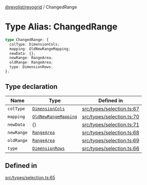 [@revolist/revogrid](README.md) / ChangedRange

# Type Alias: ChangedRange

```ts
type ChangedRange: {
  colType: DimensionCols;
  mapping: OldNewRangeMapping;
  newData: {};
  newRange: RangeArea;
  oldRange: RangeArea;
  type: DimensionRows;
};
```

## Type declaration

| Name | Type | Defined in |
| ------ | ------ | ------ |
| `colType` | [`DimensionCols`](TypeAlias.DimensionCols.md) | [src/types/selection.ts:67](https://github.com/revolist/revogrid/blob/52c8861ed92574ba1d5817b32afec294ddb1f986/src/types/selection.ts#L67) |
| `mapping` | [`OldNewRangeMapping`](TypeAlias.OldNewRangeMapping.md) | [src/types/selection.ts:70](https://github.com/revolist/revogrid/blob/52c8861ed92574ba1d5817b32afec294ddb1f986/src/types/selection.ts#L70) |
| `newData` | \{\} | [src/types/selection.ts:71](https://github.com/revolist/revogrid/blob/52c8861ed92574ba1d5817b32afec294ddb1f986/src/types/selection.ts#L71) |
| `newRange` | [`RangeArea`](TypeAlias.RangeArea.md) | [src/types/selection.ts:68](https://github.com/revolist/revogrid/blob/52c8861ed92574ba1d5817b32afec294ddb1f986/src/types/selection.ts#L68) |
| `oldRange` | [`RangeArea`](TypeAlias.RangeArea.md) | [src/types/selection.ts:69](https://github.com/revolist/revogrid/blob/52c8861ed92574ba1d5817b32afec294ddb1f986/src/types/selection.ts#L69) |
| `type` | [`DimensionRows`](TypeAlias.DimensionRows.md) | [src/types/selection.ts:66](https://github.com/revolist/revogrid/blob/52c8861ed92574ba1d5817b32afec294ddb1f986/src/types/selection.ts#L66) |

## Defined in

[src/types/selection.ts:65](https://github.com/revolist/revogrid/blob/52c8861ed92574ba1d5817b32afec294ddb1f986/src/types/selection.ts#L65)
